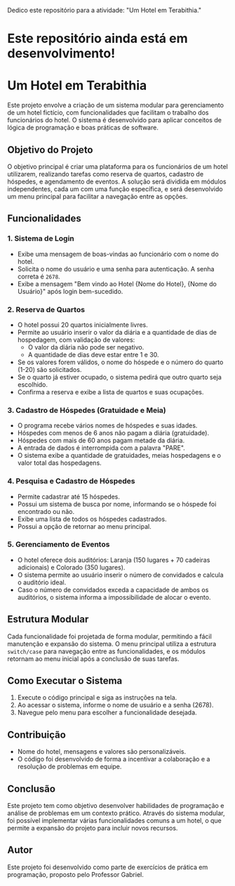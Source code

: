 Dedico este repositório para a atividade: "Um Hotel em Terabithia."

# Este repositório ainda está em desenvolvimento!

# Um Hotel em Terabithia

Este projeto envolve a criação de um sistema modular para gerenciamento de um hotel fictício, com funcionalidades que facilitam o trabalho dos funcionários do hotel. O sistema é desenvolvido para aplicar conceitos de lógica de programação e boas práticas de software.

## Objetivo do Projeto

O objetivo principal é criar uma plataforma para os funcionários de um hotel utilizarem, realizando tarefas como reserva de quartos, cadastro de hóspedes, e agendamento de eventos. A solução será dividida em módulos independentes, cada um com uma função específica, e será desenvolvido um menu principal para facilitar a navegação entre as opções.

## Funcionalidades

### 1. **Sistema de Login**
- Exibe uma mensagem de boas-vindas ao funcionário com o nome do hotel.
- Solicita o nome do usuário e uma senha para autenticação. A senha correta é `2678`.
- Exibe a mensagem "Bem vindo ao Hotel {Nome do Hotel}, {Nome do Usuário}" após login bem-sucedido.

### 2. **Reserva de Quartos**
- O hotel possui 20 quartos inicialmente livres.
- Permite ao usuário inserir o valor da diária e a quantidade de dias de hospedagem, com validação de valores:
  - O valor da diária não pode ser negativo.
  - A quantidade de dias deve estar entre 1 e 30.
- Se os valores forem válidos, o nome do hóspede e o número do quarto (1-20) são solicitados.
- Se o quarto já estiver ocupado, o sistema pedirá que outro quarto seja escolhido.
- Confirma a reserva e exibe a lista de quartos e suas ocupações.

### 3. **Cadastro de Hóspedes (Gratuidade e Meia)**
- O programa recebe vários nomes de hóspedes e suas idades.
- Hóspedes com menos de 6 anos não pagam a diária (gratuidade).
- Hóspedes com mais de 60 anos pagam metade da diária.
- A entrada de dados é interrompida com a palavra "PARE".
- O sistema exibe a quantidade de gratuidades, meias hospedagens e o valor total das hospedagens.

### 4. **Pesquisa e Cadastro de Hóspedes**
- Permite cadastrar até 15 hóspedes.
- Possui um sistema de busca por nome, informando se o hóspede foi encontrado ou não.
- Exibe uma lista de todos os hóspedes cadastrados.
- Possui a opção de retornar ao menu principal.

### 5. **Gerenciamento de Eventos**
- O hotel oferece dois auditórios: Laranja (150 lugares + 70 cadeiras adicionais) e Colorado (350 lugares).
- O sistema permite ao usuário inserir o número de convidados e calcula o auditório ideal.
- Caso o número de convidados exceda a capacidade de ambos os auditórios, o sistema informa a impossibilidade de alocar o evento.

## Estrutura Modular
Cada funcionalidade foi projetada de forma modular, permitindo a fácil manutenção e expansão do sistema. O menu principal utiliza a estrutura `switch/case` para navegação entre as funcionalidades, e os módulos retornam ao menu inicial após a conclusão de suas tarefas.

## Como Executar o Sistema
1. Execute o código principal e siga as instruções na tela.
2. Ao acessar o sistema, informe o nome de usuário e a senha (2678).
3. Navegue pelo menu para escolher a funcionalidade desejada.

## Contribuição
- Nome do hotel, mensagens e valores são personalizáveis.
- O código foi desenvolvido de forma a incentivar a colaboração e a resolução de problemas em equipe.

## Conclusão
Este projeto tem como objetivo desenvolver habilidades de programação e análise de problemas em um contexto prático. Através do sistema modular, foi possível implementar várias funcionalidades comuns a um hotel, o que permite a expansão do projeto para incluir novos recursos.

## Autor
Este projeto foi desenvolvido como parte de exercícios de prática em programação, proposto pelo Professor Gabriel.
